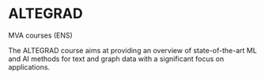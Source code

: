 # ALTEGRAD
MVA courses (ENS)

The ALTEGRAD course aims at providing an overview of state-of-the-art ML and AI methods for text and graph data with a significant focus on applications.
